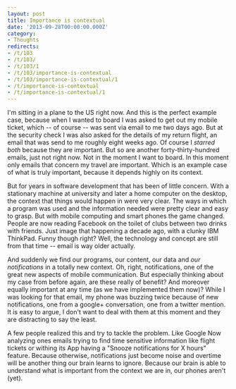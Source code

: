 ```yaml
---
layout: post
title: Importance is contextual
date: '2013-09-28T00:00:00.000Z'
category:
- Thoughts
redirects:
- /t/103
- /t/103/
- /t/103/1
- /t/103/importance-is-contextual
- /t/103/importance-is-contextual/1
- /t/importance-is-contextual
- /t/importance-is-contextual/1
---
```




I'm sitting in a plane to the US right now. And this is the perfect example case, because when I wanted to board I was asked to get out my mobile ticket, which -- of course -- was sent via email to me two days ago. But at the security check I was also asked for the details of my return flight, an email that was send to me roughly eight weeks ago. Of course I _starred both_ because they are important. But so are another forty-thirty-hundred emails, just not right now. Not in the moment I want to board. In this moment only emails that concern my travel are important. Which is an example case of what is truly important, because it depends highly on its context.

But for years in software development that has been of little concern. With a stationary machine at university and later a home computer on the desktop, the context that things would happen in were very clear. The ways in which a program was used and the information needed were pretty clear and easy to grasp. But with mobile computing and smart phones the game changed. People are now reading Facebook on the toilet of clubs between two drinks with friends. Just image that happening a decade ago, with a clunky IBM ThinkPad. Funny though right? Well, the technology and concept are still from that time -- email is way older actually.

And suddenly we find our programs, our content, our data and _our notifications_ in a totally new context. Oh, right, notifications, one of the great new aspects of mobile communication. But especially thinking about my case from before again, are these really of benefit? And moreover equally important at any time (as we have implemented them now)? While I was looking for that email, my phone was buzzing twice because of new notifications, one from a google+ conversation, one from a twitter mention. It is easy to argue, I don't want to deal with them at this moment and they are distracting to say the least. 

A few people realized this and try to tackle the problem. Like Google Now analyzing ones emails trying to find time sensitive information like flight tickets or withing its App having a "Snooze notifications for X hours" feature. Because otherwise, notifications just become noise and overtime will be another thing our brain learns to ignore. Because our brain is able to understand what is important from the context we are in, our phones aren't (yet).
